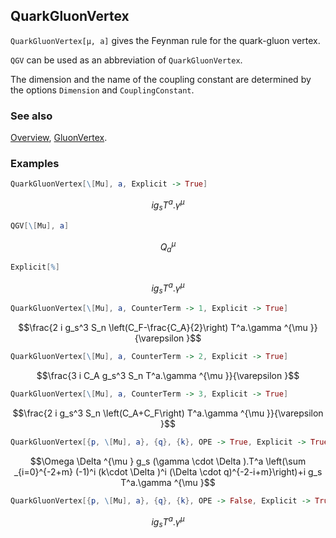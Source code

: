 ## QuarkGluonVertex

`QuarkGluonVertex[μ, a]` gives the Feynman rule for the quark-gluon vertex.

`QGV` can be used as an abbreviation of `QuarkGluonVertex`.

The dimension and the name of the coupling constant are determined by the options `Dimension` and `CouplingConstant`.

### See also

[Overview](Extra/FeynCalc.md), [GluonVertex](GluonVertex.md).

### Examples

```mathematica
QuarkGluonVertex[\[Mu], a, Explicit -> True]
```

$$i g_s T^a.\gamma ^{\mu }$$

```mathematica
QGV[\[Mu], a]
```

$$Q_a^{\mu }$$

```mathematica
Explicit[%]
```

$$i g_s T^a.\gamma ^{\mu }$$

```mathematica
QuarkGluonVertex[\[Mu], a, CounterTerm -> 1, Explicit -> True]
```

$$\frac{2 i g_s^3 S_n \left(C_F-\frac{C_A}{2}\right) T^a.\gamma ^{\mu }}{\varepsilon }$$

```mathematica
QuarkGluonVertex[\[Mu], a, CounterTerm -> 2, Explicit -> True]
```

$$\frac{3 i C_A g_s^3 S_n T^a.\gamma ^{\mu }}{\varepsilon }$$

```mathematica
QuarkGluonVertex[\[Mu], a, CounterTerm -> 3, Explicit -> True]
```

$$\frac{2 i g_s^3 S_n \left(C_A+C_F\right) T^a.\gamma ^{\mu }}{\varepsilon }$$

```mathematica
QuarkGluonVertex[{p, \[Mu], a}, {q}, {k}, OPE -> True, Explicit -> True]
```

$$\Omega  \Delta ^{\mu } g_s (\gamma \cdot \Delta ).T^a \left(\sum _{i=0}^{-2+m} (-1)^i (k\cdot \Delta )^i (\Delta \cdot q)^{-2-i+m}\right)+i g_s T^a.\gamma ^{\mu }$$

```mathematica
QuarkGluonVertex[{p, \[Mu], a}, {q}, {k}, OPE -> False, Explicit -> True]
```

$$i g_s T^a.\gamma ^{\mu }$$
